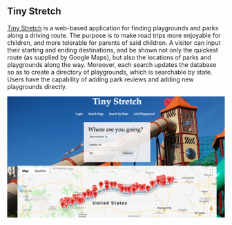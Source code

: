 ## Tiny Stretch

[Tiny Stretch](https://tiny-stretch.herokuapp.com/) is a web-based application for finding playgrounds and parks along a driving route. The purpose is to make road trips more enjoyable for children, and more tolerable for parents of said children.  A visitor can input their starting and ending destinations, and be shown not only the quickest route (as supplied by Google Maps), but also the locations of parks and playgrounds along the way. Moreover, each search updates the database so as to create a directory of playgrounds, which is searchable by state. Users have the capability of adding park reviews and adding new playgrounds directly.

![SearchPage](SearchPage.png)